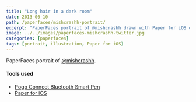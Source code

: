 ```yaml
---
title: "Long hair in a dark room"
date: 2013-06-10
path: /paperfaces/mishcrashh-portrait/
excerpt: "PaperFaces portrait of @mishcrashh drawn with Paper for iOS on an iPad."
image: ../../images/paperfaces-mishcrashh-twitter.jpg
categories: [paperfaces]
tags: [portrait, illustration, Paper for iOS]
---
```


PaperFaces portrait of [@mishcrashh](https://twitter.com/mishcrashh).

#### Tools used

- [Pogo Connect Bluetooth Smart Pen](https://www.amazon.com/gp/product/B009K448L4/ref=as_li_ss_tl?ie=UTF8&camp=1789&creative=390957&creativeASIN=B009K448L4&linkCode=as2&tag=mademist-20)
- [Paper for iOS](https://paper.bywetransfer.com/)
